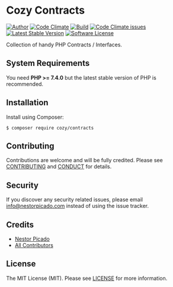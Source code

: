 Cozy Contracts
============

[![Author](http://img.shields.io/badge/author-@npicado-blue.svg)](https://github.com/npicado)
[![Code Climate](https://codeclimate.com/github/cozyphp/contracts/badges/gpa.svg)](https://codeclimate.com/github/cozyphp/contracts)
[![Build](https://github.com/cozyphp/contracts/workflows/build/badge.svg)](https://github.com/cozyphp/contracts/actions?query=workflow%3A%22build%22)
[![Code Climate issues](https://img.shields.io/codeclimate/issues/cozyphp/contracts)](https://codeclimate.com/github/cozyphp/contracts)
[![Latest Stable Version](https://poser.pugx.org/cozy/contracts/v)](https://packagist.org/packages/cozy/contracts)
[![Software License](https://img.shields.io/badge/license-MIT-blue.svg)](LICENSE)

Collection of handy PHP Contracts / Interfaces.

System Requirements
-------

You need **PHP >= 7.4.0** but the latest stable version of PHP is recommended.

Installation
-------

Install using Composer:

```
$ composer require cozy/contracts
```

Contributing
-------

Contributions are welcome and will be fully credited. Please see [CONTRIBUTING](.github/CONTRIBUTING.md) and [CONDUCT](CONDUCT.md) for details.

Security
-------

If you discover any security related issues, please email info@nestorpicado.com instead of using the issue tracker.

Credits
-------

- [Nestor Picado](https://github.com/npicado)
- [All Contributors](https://github.com/thephpleague/period/graphs/contributors)

License
-------

The MIT License (MIT). Please see [LICENSE](LICENSE) for more information.
